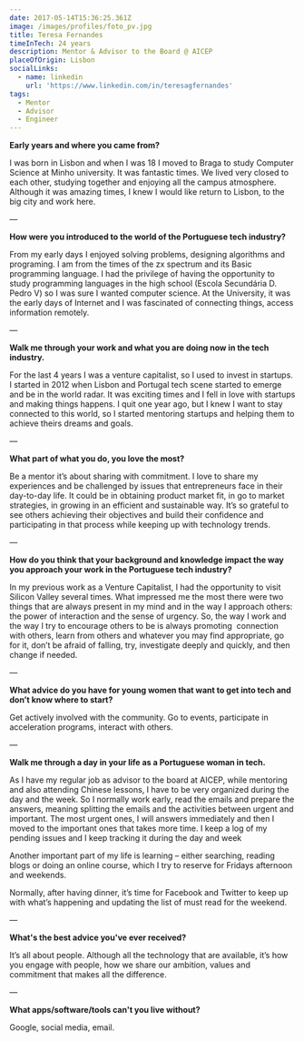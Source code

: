 ```yaml
---
date: 2017-05-14T15:36:25.361Z
image: /images/profiles/foto_pv.jpg
title: Teresa Fernandes
timeInTech: 24 years
description: Mentor & Advisor to the Board @ AICEP
placeOfOrigin: Lisbon
socialLinks:
  - name: linkedin
    url: 'https://www.linkedin.com/in/teresagfernandes'
tags:
  - Mentor
  - Advisor
  - Engineer
---
```

**Early years and where you
came from?**

I was born in Lisbon and when I was 18 I moved to Braga to study Computer Science at Minho university. It was fantastic times. We lived very closed to each other, studying together and enjoying all the campus atmosphere. Although it was amazing times, I knew I would like return to Lisbon, to the big city and work here.

—

**How were you introduced
to the world of the Portuguese tech industry?**

From my early days I enjoyed solving problems, designing algorithms and programing. I am from the times of the zx spectrum and its Basic programming language. I had the privilege of having the opportunity to study programming languages in the high school (Escola Secundária D. Pedro V) so I was sure I wanted computer science. At the University, it was the early days of Internet and I was fascinated of connecting things, access information remotely.

—

**Walk me through your work
and what you are doing now in the tech industry.**

For the last 4 years I was a venture capitalist, so I used to invest in startups. I started in 2012 when Lisbon and Portugal tech scene started to emerge and be in the world radar. It was exciting times and I fell in love with startups and making things happens. I quit one year ago, but I knew I want to stay connected to this world, so I started mentoring startups and helping them to achieve theirs dreams and goals.

—

**What part of what you do,
you love the most?**

Be a mentor it’s about sharing with commitment. I love to share my experiences and be challenged by issues that entrepreneurs face in their day-to-day life. It could be in obtaining product market fit, in go to market strategies, in growing in an efficient and sustainable way. It’s so grateful to see others achieving their objectives and build their confidence and participating in that process while keeping up with technology trends.

—

**How do you think that your
background and knowledge impact the way you approach your work in the
Portuguese tech industry?**

In my previous work as a Venture Capitalist, I had the opportunity to visit Silicon Valley several times. What impressed me the most there were two things that are always present in my mind and in the way I approach others: the power of interaction and the sense of urgency. So, the way I work and the way I try to encourage others to be is always promoting  connection with others, learn from others and whatever you may find appropriate, go for it, don’t be afraid of falling, try, investigate deeply and quickly, and then change if needed.

—

**What advice do you have
for young women that want to get into tech and don’t know where to start?**

Get actively involved with the community. Go to events, participate in acceleration programs, interact with others.

—

**Walk me through a day in
your life as a Portuguese woman in tech.**

As I have my regular job as advisor to the board at AICEP, while mentoring and also attending Chinese lessons, I have to be very organized during the day and the week. So I normally work early, read the emails and prepare the answers, meaning splitting the emails and the activities between urgent and important. The most urgent ones, I will answers immediately and then I moved to the important ones that takes more time. I keep a log of my pending issues and I keep tracking it during the day and week

Another important part of my life is learning – either searching, reading blogs or doing an online course, which I try to reserve for Fridays afternoon and weekends.

Normally, after having dinner, it’s time for Facebook and Twitter to keep up with what’s happening and updating the list of must read for the weekend.

—

**What's the best advice
you've ever received?**

It’s all about people. Although all the technology that are available, it’s how you engage with people, how we share our ambition, values and commitment that makes all the difference.

— 

**What apps/software/tools
can't you live without?**

Google, social media, email.

